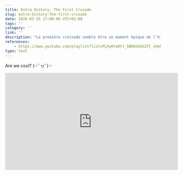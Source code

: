 ```yaml
---
title: Extra History, The First Crusade
slug: extra-history-the-first-crusade
date: 2020-03-25 17:00:00 UTC+01:00
tags: ''
category: ''
link: ''
description: "La première croisade semble être un moment épique de l'histoire de la chétienté et de l'occident. Voyons aujoud'hui les coulisses de l'exploit dans une série de 6 mini vidéo."
references:
    - https://www.youtube.com/playlist?list=PLhyKYa0YJ_5BH8o5Uk2FI_sHekdS6uIkH
type: text
---
```


Are we cool? (☞ﾟヮﾟ)☞

<iframe width="560" height="315" src="https://www.youtube-nocookie.com/embed/videoseries?list=PLhyKYa0YJ_5BH8o5Uk2FI_sHekdS6uIkH" frameborder="0" allow="accelerometer; autoplay; encrypted-media; gyroscope; picture-in-picture" allowfullscreen></iframe>
